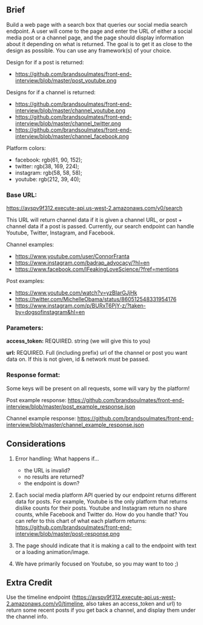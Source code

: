 ## Brief
Build a web page with a search box that queries our social media search endpoint. A user will come to the page and enter the URL of either a social media post or a channel page, and the page should display information about it depending on what is returned. The goal is to get it as close to the design as possible. You can use any framework(s) of your choice.

Design for if a post is returned: 
  - https://github.com/brandsoulmates/front-end-interview/blob/master/post_youtube.png

Designs for if a channel is returned: 
  - https://github.com/brandsoulmates/front-end-interview/blob/master/channel_youtube.png
  - https://github.com/brandsoulmates/front-end-interview/blob/master/channel_twitter.png
  - https://github.com/brandsoulmates/front-end-interview/blob/master/channel_facebook.png
  
Platform colors:
  - facebook: rgb(61, 90, 152);
  - twitter: rgb(38, 169, 224);
  - instagram: rgb(58, 58, 58);
  - youtube: rgb(212, 39, 40);

### Base URL:
https://avspv9f312.execute-api.us-west-2.amazonaws.com/v0/search

This URL will return channel data if it is given a channel URL, or post + channel data if a post is passed. Currently, our search endpoint can handle Youtube, Twitter, Instagram, and Facebook.

Channel examples:
  - https://www.youtube.com/user/ConnorFranta
  - https://www.instagram.com/badrap_advocacy/?hl=en
  - https://www.facebook.com/IFeakingLoveScience/?fref=mentions

Post examples:
  - https://www.youtube.com/watch?v=yzBIarGJjHk
  - https://twitter.com/MichelleObama/status/860512548331954176
  - https://www.instagram.com/p/BURxT6PjY-z/?taken-by=dogsofinstagram&hl=en

### Parameters:

**access_token:** REQUIRED. string (we will give this to you)

**url:** REQUIRED. Full (including prefix) url of the channel or post you want data on. If this is not given, id & network must be passed.

### Response format:

Some keys will be present on all requests, some will vary by the platform!

Post example response: https://github.com/brandsoulmates/front-end-interview/blob/master/post_example_response.json

Channel example response: https://github.com/brandsoulmates/front-end-interview/blob/master/channel_example_response.json

## Considerations

1. Error handling: What happens if...
   - the URL is invalid?
   - no results are returned?
   - the endpoint is down?
   
2. Each social media platform API queried by our endpoint returns different data for posts. For example, Youtube is the only platform that returns dislike counts for their posts. Youtube and Instagram return no share counts, while Facebook and Twitter do. How do you handle that? You can refer to this chart of what each platform returns: https://github.com/brandsoulmates/front-end-interview/blob/master/post-response.png

3. The page should indicate that it is making a call to the endpoint with text or a loading animation/image.

4. We have primarily focused on Youtube, so you may want to too ;)

## Extra Credit

Use the timeline endpoint (https://avspv9f312.execute-api.us-west-2.amazonaws.com/v0/timeline, also takes an access_token and url) to return some recent posts if you get back a channel, and display them under the channel info.
